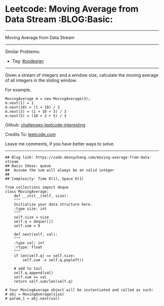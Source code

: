 
# Leetcode: Moving Average from Data Stream     :BLOG:Basic:

---

Moving Average from Data Stream  

---

Similar Problems:  

-   Tag: [#oodesign](https://code.dennyzhang.com/tag/oodesign)

---

Given a stream of integers and a window size, calculate the moving average of all integers in the sliding window.  

For example,  

    MovingAverage m = new MovingAverage(3);
    m.next(1) = 1
    m.next(10) = (1 + 10) / 2
    m.next(3) = (1 + 10 + 3) / 3
    m.next(5) = (10 + 3 + 5) / 3

Github: [challenges-leetcode-interesting](https://github.com/DennyZhang/challenges-leetcode-interesting/tree/master/problems/moving-average-from-data-stream)  

Credits To: [leetcode.com](https://leetcode.com/problems/moving-average-from-data-stream/description/)  

Leave me comments, if you have better ways to solve.  

---

    ## Blog link: https://code.dennyzhang.com/moving-average-from-data-stream
    ## Basic Ideas: queue
    ##  Assume the sum will always be an valid integer
    ##
    ## Complexity: Time O(1), Space O(1)
    
    from collections import deque
    class MovingAverage:
        def __init__(self, size):
    	"""
    	Initialize your data structure here.
    	:type size: int
    	"""
    	self.size = size
    	self.q = deque([])
    	self.sum = 0
    
        def next(self, val):
    	"""
    	:type val: int
    	:rtype: float
    	"""
    	if len(self.q) == self.size:
    	    self.sum -= self.q.popleft()
    
    	# add to tail
    	self.q.append(val)
    	self.sum += val
    	return self.sum/len(self.q)
    
    # Your MovingAverage object will be instantiated and called as such:
    # obj = MovingAverage(size)
    # param_1 = obj.next(val)

